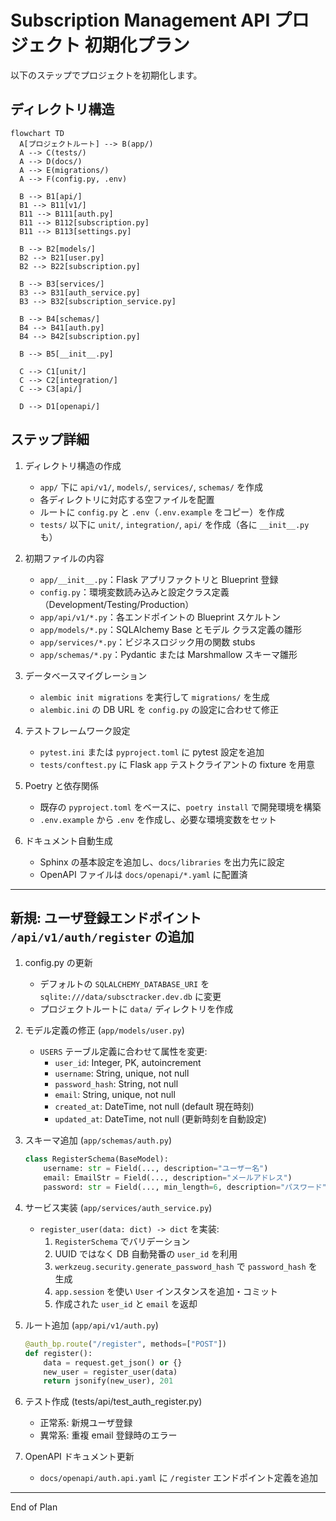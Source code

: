 # Subscription Management API プロジェクト 初期化プラン

以下のステップでプロジェクトを初期化します。

## ディレクトリ構造
```mermaid
flowchart TD
  A[プロジェクトルート] --> B(app/)
  A --> C(tests/)
  A --> D(docs/)
  A --> E(migrations/)
  A --> F(config.py, .env)

  B --> B1[api/]
  B1 --> B11[v1/]
  B11 --> B111[auth.py]
  B11 --> B112[subscription.py]
  B11 --> B113[settings.py]

  B --> B2[models/]
  B2 --> B21[user.py]
  B2 --> B22[subscription.py]

  B --> B3[services/]
  B3 --> B31[auth_service.py]
  B3 --> B32[subscription_service.py]

  B --> B4[schemas/]
  B4 --> B41[auth.py]
  B4 --> B42[subscription.py]

  B --> B5[__init__.py]

  C --> C1[unit/]
  C --> C2[integration/]
  C --> C3[api/]

  D --> D1[openapi/]
```

## ステップ詳細

1. ディレクトリ構造の作成  
   - `app/` 下に `api/v1/`, `models/`, `services/`, `schemas/` を作成  
   - 各ディレクトリに対応する空ファイルを配置  
   - ルートに `config.py` と `.env`（`.env.example` をコピー）を作成  
   - `tests/` 以下に `unit/`, `integration/`, `api/` を作成（各に `__init__.py` も）

2. 初期ファイルの内容  
   - `app/__init__.py`：Flask アプリファクトリと Blueprint 登録  
   - `config.py`：環境変数読み込みと設定クラス定義（Development/Testing/Production）  
   - `app/api/v1/*.py`：各エンドポイントの Blueprint スケルトン  
   - `app/models/*.py`：SQLAlchemy Base とモデル クラス定義の雛形  
   - `app/services/*.py`：ビジネスロジック用の関数 stubs  
   - `app/schemas/*.py`：Pydantic または Marshmallow スキーマ雛形

3. データベースマイグレーション  
   - `alembic init migrations` を実行して `migrations/` を生成  
   - `alembic.ini` の DB URL を `config.py` の設定に合わせて修正

4. テストフレームワーク設定  
   - `pytest.ini` または `pyproject.toml` に pytest 設定を追加  
   - `tests/conftest.py` に Flask `app` テストクライアントの fixture を用意

5. Poetry と依存関係  
   - 既存の `pyproject.toml` をベースに、`poetry install` で開発環境を構築  
   - `.env.example` から `.env` を作成し、必要な環境変数をセット

6. ドキュメント自動生成  
   - Sphinx の基本設定を追加し、`docs/libraries` を出力先に設定  
   - OpenAPI ファイルは `docs/openapi/*.yaml` に配置済

---

## 新規: ユーザ登録エンドポイント `/api/v1/auth/register` の追加

1. config.py の更新  
   - デフォルトの `SQLALCHEMY_DATABASE_URI` を  
     `sqlite:///data/subsctracker.dev.db` に変更  
   - プロジェクトルートに `data/` ディレクトリを作成

2. モデル定義の修正 (`app/models/user.py`)  
   - `USERS` テーブル定義に合わせて属性を変更:  
     - `user_id`: Integer, PK, autoincrement  
     - `username`: String, unique, not null  
     - `password_hash`: String, not null  
     - `email`: String, unique, not null  
     - `created_at`: DateTime, not null (default 現在時刻)  
     - `updated_at`: DateTime, not null (更新時刻を自動設定)  

3. スキーマ追加 (`app/schemas/auth.py`)  
   ```python
   class RegisterSchema(BaseModel):
       username: str = Field(..., description="ユーザー名")
       email: EmailStr = Field(..., description="メールアドレス")
       password: str = Field(..., min_length=6, description="パスワード")
   ```

4. サービス実装 (`app/services/auth_service.py`)  
   - `register_user(data: dict) -> dict` を実装:  
     1. `RegisterSchema` でバリデーション  
     2. UUID ではなく DB 自動発番の `user_id` を利用  
     3. `werkzeug.security.generate_password_hash` で `password_hash` を生成  
     4. `app.session` を使い `User` インスタンスを追加・コミット  
     5. 作成された `user_id` と `email` を返却

5. ルート追加 (`app/api/v1/auth.py`)  
   ```python
   @auth_bp.route("/register", methods=["POST"])
   def register():
       data = request.get_json() or {}
       new_user = register_user(data)
       return jsonify(new_user), 201
   ```

6. テスト作成 (tests/api/test_auth_register.py)  
   - 正常系: 新規ユーザ登録  
   - 異常系: 重複 email 登録時のエラー

7. OpenAPI ドキュメント更新  
   - `docs/openapi/auth.api.yaml` に `/register` エンドポイント定義を追加

---  
End of Plan